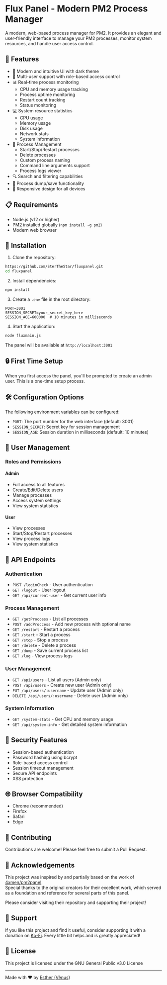 # Flux Panel - Modern PM2 Process Manager

A modern, web-based process manager for PM2. It provides an elegant and user-friendly interface to manage your PM2 processes, monitor system resources, and handle user access control.

## 🚀 Features

- 🎯 Modern and intuitive UI with dark theme
- 👥 Multi-user support with role-based access control
- 📊 Real-time process monitoring
  - CPU and memory usage tracking
  - Process uptime monitoring
  - Restart count tracking
  - Status monitoring
- 💻 System resource statistics
  - CPU usage
  - Memory usage
  - Disk usage
  - Network stats
  - System information
- 🔄 Process Management
  - Start/Stop/Restart processes
  - Delete processes
  - Custom process naming
  - Command line arguments support
  - Process logs viewer
- 🔍 Search and filtering capabilities
- 💾 Process dump/save functionality
- 📱 Responsive design for all devices

## 📋 Requirements

- Node.js (v12 or higher)
- PM2 installed globally (`npm install -g pm2`)
- Modern web browser

## 🔧 Installation

1. Clone the repository:
```bash
https://github.com/SterTheStar/fluxpanel.git
cd fluxpanel
```

2. Install dependencies:
```bash
npm install
```

3. Create a `.env` file in the root directory:
```env
PORT=3001
SESSION_SECRET=your_secret_key_here
SESSION_AGE=600000  # 10 minutes in milliseconds
```

4. Start the application:
```bash
node fluxmain.js
```

The panel will be available at `http://localhost:3001`

## 🔒 First Time Setup

When you first access the panel, you'll be prompted to create an admin user. This is a one-time setup process.

## 🛠️ Configuration Options

The following environment variables can be configured:

- `PORT`: The port number for the web interface (default: 3001)
- `SESSION_SECRET`: Secret key for session management
- `SESSION_AGE`: Session duration in milliseconds (default: 10 minutes)

## 👥 User Management

### Roles and Permissions

#### Admin
- Full access to all features
- Create/Edit/Delete users
- Manage processes
- Access system settings
- View system statistics

#### User
- View processes
- Start/Stop/Restart processes
- View process logs
- View system statistics

## 🔌 API Endpoints

### Authentication
- `POST /loginCheck` - User authentication
- `GET /logout` - User logout
- `GET /api/current-user` - Get current user info

### Process Management
- `GET /getProccess` - List all processes
- `POST /addProccess` - Add new process with optional name
- `GET /restart` - Restart a process
- `GET /start` - Start a process
- `GET /stop` - Stop a process
- `GET /delete` - Delete a process
- `GET /dump` - Save current process list
- `GET /log` - View process logs

### User Management
- `GET /api/users` - List all users (Admin only)
- `POST /api/users` - Create new user (Admin only)
- `PUT /api/users/:username` - Update user (Admin only)
- `DELETE /api/users/:username` - Delete user (Admin only)

### System Information
- `GET /system-stats` - Get CPU and memory usage
- `GET /api/system-info` - Get detailed system information

## 🔐 Security Features

- Session-based authentication
- Password hashing using bcrypt
- Role-based access control
- Session timeout management
- Secure API endpoints
- XSS protection

## 🌐 Browser Compatibility

- Chrome (recommended)
- Firefox
- Safari
- Edge

## 🤝 Contributing

Contributions are welcome! Please feel free to submit a Pull Request.

## 🙌 Acknowledgements

This project was inspired by and partially based on the work of [4xmen/pm2panel](https://github.com/4xmen/pm2panel).  
Special thanks to the original creators for their excellent work, which served as a foundation and reference for several parts of this panel.

Please consider visiting their repository and supporting their project!

## 💖 Support

If you like this project and find it useful, consider supporting it with a donation on [Ko-Fi](https://ko-fi.com/venusbr). Every little bit helps and is greatly appreciated!

## 📄 License

This project is licensed under the GNU General Public v3.0 License

---

Made with ❤️ by [Esther (Vênus)](https://x.com/onlysterbr)
